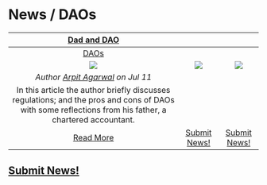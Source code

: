 # News / DAOs

[**Dad and DAO**](https://medium.com/@atvanguard/dad-and-dao-357cbb210f36) | | |  
:-----------:|:-----------:|:-----------:|  
[DAOs](daos.md) | | |  
[<img src="https://cdn-images-1.medium.com/max/800/1*PH51WV3M1xOV49acMIaUqg.png">](https://medium.com/@atvanguard/dad-and-dao-357cbb210f36) | [<img src="../../images/monthly_no_image.png">](../guides/guide_for_submitting_news.md) | [<img src="../../images/monthly_no_image.png">](../guides/guide_for_submitting_news.md) |  
_Author [Arpit Agarwal](https://medium.com/@atvanguard) on Jul 11_ | | |  
In this article the author briefly discusses regulations; and the pros and cons of DAOs with some reflections from his father, a chartered accountant. | | |  
[Read More](https://medium.com/@atvanguard/dad-and-dao-357cbb210f36) | [Submit News!](../guides/guide_for_submitting_news.md) | [Submit News!](../guides/guide_for_submitting_news.md) |  

## [Submit News!](../guides/guide_for_submitting_news.md)
